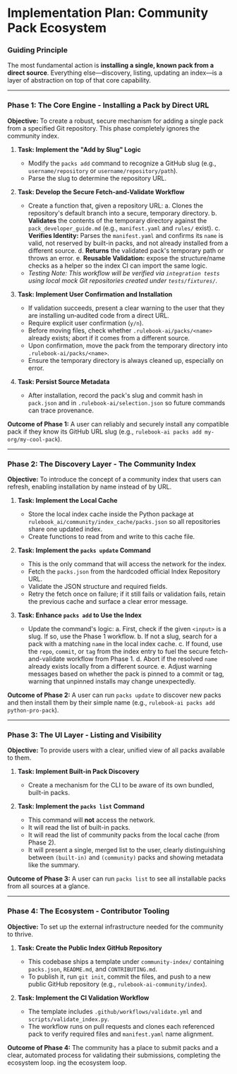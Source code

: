 # Implementation Plan: Community Pack Ecosystem

### Guiding Principle

The most fundamental action is **installing a single, known pack from a direct source**. Everything else—discovery, listing, updating an index—is a layer of abstraction on top of that core capability.

---

### Phase 1: The Core Engine - Installing a Pack by Direct URL

**Objective:** To create a robust, secure mechanism for adding a single pack from a specified Git repository. This phase completely ignores the community index.

1.  **Task: Implement the "Add by Slug" Logic**
    *   Modify the `packs add` command to recognize a GitHub slug (e.g., `username/repository` or `username/repository/path`).
    *   Parse the slug to determine the repository URL.

2.  **Task: Develop the Secure Fetch-and-Validate Workflow**
    *   Create a function that, given a repository URL:
        a. Clones the repository's default branch into a secure, temporary directory.
        b. **Validates** the contents of the temporary directory against the `pack_developer_guide.md` (e.g., `manifest.yaml` and `rules/` exist).
        c. **Verifies Identity:** Parses the `manifest.yaml` and confirms its `name` is valid, not reserved by built-in packs, and not already installed from a different source.
        d. **Returns** the validated pack's temporary path or throws an error.
        e. **Reusable Validation:** expose the structure/name checks as a helper so the index CI can import the same logic.
    *   *Testing Note: This workflow will be verified via `integration tests` using local mock Git repositories created under `tests/fixtures/`.*

3.  **Task: Implement User Confirmation and Installation**
    *   If validation succeeds, present a clear warning to the user that they are installing un‑audited code from a direct URL.
    *   Require explicit user confirmation (`y/n`).
    *   Before moving files, check whether `.rulebook-ai/packs/<name>` already exists; abort if it comes from a different source.
    *   Upon confirmation, move the pack from the temporary directory into `.rulebook-ai/packs/<name>`.
    *   Ensure the temporary directory is always cleaned up, especially on error.

4.  **Task: Persist Source Metadata**
    *   After installation, record the pack's slug and commit hash in `pack.json` and in `.rulebook-ai/selection.json` so future commands can trace provenance.

**Outcome of Phase 1:** A user can reliably and securely install any compatible pack if they know its GitHub URL slug (e.g., `rulebook-ai packs add my-org/my-cool-pack`).

---

### Phase 2: The Discovery Layer - The Community Index

**Objective:** To introduce the concept of a community index that users can refresh, enabling installation by name instead of by URL.

1.  **Task: Implement the Local Cache**
    *   Store the local index cache inside the Python package at `rulebook_ai/community/index_cache/packs.json` so all repositories share one updated index.
    *   Create functions to read from and write to this cache file.

2.  **Task: Implement the `packs update` Command**
    *   This is the only command that will access the network for the index.
    *   Fetch the `packs.json` from the hardcoded official Index Repository URL.
    *   Validate the JSON structure and required fields.
    *   Retry the fetch once on failure; if it still fails or validation fails, retain the previous cache and surface a clear error message.
    
3.  **Task: Enhance `packs add` to Use the Index**
    *   Update the command's logic:
        a. First, check if the given `<input>` is a slug. If so, use the Phase 1 workflow.
        b. If not a slug, search for a pack with a matching `name` in the local index cache.
        c. If found, use the `repo`, `commit`, or `tag` from the index entry to fuel the secure fetch-and-validate workflow from Phase 1.
        d. Abort if the resolved `name` already exists locally from a different source.
        e. Adjust warning messages based on whether the pack is pinned to a commit or tag, warning that unpinned installs may change unexpectedly.

**Outcome of Phase 2:** A user can run `packs update` to discover new packs and then install them by their simple name (e.g., `rulebook-ai packs add python-pro-pack`).

---

### Phase 3: The UI Layer - Listing and Visibility

**Objective:** To provide users with a clear, unified view of all packs available to them.

1.  **Task: Implement Built-in Pack Discovery**
    *   Create a mechanism for the CLI to be aware of its own bundled, built-in packs.

2.  **Task: Implement the `packs list` Command**
    *   This command will **not** access the network.
    *   It will read the list of built-in packs.
    *   It will read the list of community packs from the local cache (from Phase 2).
    *   It will present a single, merged list to the user, clearly distinguishing between `(built-in)` and `(community)` packs and showing metadata like the summary.

**Outcome of Phase 3:** A user can run `packs list` to see all installable packs from all sources at a glance.

---

### Phase 4: The Ecosystem - Contributor Tooling

**Objective:** To set up the external infrastructure needed for the community to thrive.

1.  **Task: Create the Public Index GitHub Repository**
    *   This codebase ships a template under `community-index/` containing `packs.json`, `README.md`, and `CONTRIBUTING.md`.
    *   To publish it, run `git init`, commit the files, and push to a new public GitHub repository (e.g., `rulebook-ai-community/index`).

2.  **Task: Implement the CI Validation Workflow**
    *   The template includes `.github/workflows/validate.yml` and `scripts/validate_index.py`.
    *   The workflow runs on pull requests and clones each referenced pack to verify required files and `manifest.yaml` name alignment.

**Outcome of Phase 4:** The community has a place to submit packs and a clear, automated process for validating their submissions, completing the ecosystem loop.
ing the ecosystem loop.
